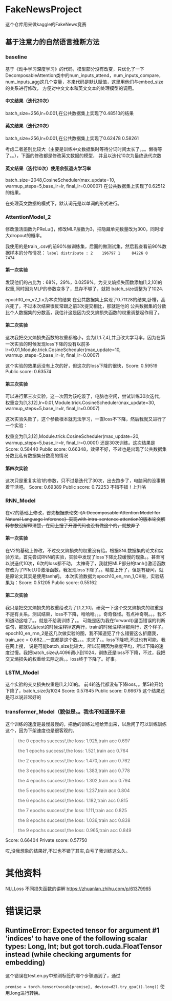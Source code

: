 # FakeNewsProject
这个仓库用来做kaggle的FakeNews竞赛

## 基于注意力的自然语言推断方法
### baseline
基于《动手学习深度学习》的代码，模型部分没有改变，只优化了一下
DecomposableAttention类中的num_inputs_attend，num_inputs_compare，
num_inputs_agg这几个变量，本来代码是默认赋值，这里用他们与embed_size的关系进行修改，
方便对中文文本和英文文本的处理模型的调用。

#### 中文结果（迭代20次）
batch_size=256,lr=0.001,在公共数据集上实现了0.48510的结果

#### 英文结果（迭代20次）
batch_size=256,lr=0.001,在公共数据集上实现了0.62478 0.58261



考虑二者差别比较大（主要是训练中文数据集时等待分词时间太长了。。。懒得等了。。），下面的修改都是修改英文数据的模型，
并且以迭代10次为最终迭代次数

#### 英文结果（迭代10次）使用余弦退火学习率
batch_size=2048,CosineScheduler(max_update=10, warmup_steps=5,base_lr=lr, final_lr=0.00007)
在公共数据集上实现了0.62512的结果。


在处理英文数据的模式下，默认词元是以单词的形式进行。


### AttentionModel_2
修改激活函数为PReLu()，修改MLP层数为3，把隐藏单元数量改为300，同时增大dropout的概率。

我使用的是train_.csv的前90%做训练集，后面的做测试集，然后我查看前90%数据样本的分布情况：
`label distribute :
2    196797
1     84226
0      7474`

#### 第一次实验
发现他们的占比为：68%，29%，0.0259%，为交叉熵损失函数添加[1,2,10]的权重,同时因为MLP的参数变多了，显存不够了，就把
batch_size调整为了1024.

epoch10_en_v2_1.x为本次的结果
在公共数据集上实现了0.71128的结果,卧槽，高兴死了，不过本次结果很反常跟之前3次提交相比，那就是他的
公共数据集的分数比个人数据集的分数高，我估计这是因为交叉熵损失函数的权重调整起作用了。

#### 第二次实验
这次我把交叉熵损失函数的权重都缩小，变为[1,1.7,4],并且改大学习率，因为在第一次实验的时候发现loss下降的没有以前多
lr=0.01,Module.trick.CosineScheduler(max_update=10, warmup_steps=5,base_lr=lr, final_lr=0.0007)

这个实验的效果远没有上次的好，但这次的loss下降的很快，Score: 0.59519 Public score: 0.63574

#### 第三次实验
可以进行第三次实验，这一次因为该吃饭了，电脑也空闲，尝试训练30次迭代，
权重变为[1,3,12],lr=0.01,Module.trick.CosineScheduler(max_update=30, warmup_steps=5,base_lr=lr, final_lr=0.0007)

这次实验失败了，这个参数根本就无法学习，一直loss不下降，然后我就又进行了一个实验：

权重变为[1,3,12],Module.trick.CosineScheduler(max_update=20, warmup_steps=5,base_lr=lr, final_lr=0.0001)
还是30次训练。这次结果是Score: 0.58440 Public score: 0.66348，效果不好，不过也是出现了公共数据集分数比私有数据集分数高的情况

#### 第四次实验
这次只是重复实验1的参数，只不过是迭代了30次，出去跑步了，电脑闲的没事搁着干活吧。
Score: 0.69389
Public score: 0.72253
不错不错！上升咯

### RNN_Model
在v2的基础上修改，~~首先根据原论文《A Decomposable Attention Model for Natural Language Inference》实现with intra-sentence attention的版本论文解释参数没解释清楚，在网上搜了开源代码也没有做这个的，就放弃了~~



#### 第一次实验
在V2的基础上修改，不过交叉熵损失的权重没有给。根据SNL数据集的论文和实验方法，首先尝试RNN的实验，实验中发现了loss下降比较缓慢的现象。。甚至可以说迭代10次，6次的loss都不动。
太神奇了，我就把MLP部分的tanh()激活函数修改为了PReLU()激活函数，我发现loss下降了。。精度上升了，但是有疑问，就是原论文其实是使用tanh的。
本次实验数据为epoch10_en_rnn_1,OK啦，实验结果为：Score: 0.51205 Public score: 0.55162
#### 第二次实验
我只是把交叉熵损失的权重给改为了[1,2,10]，研究一下这个交叉熵损失的权重是不是有关系。测试结束，loss不下降，哈哈哈。。。奇奇怪怪。有点神奇啊。。。我不知道动这啥了。。就是不给我训练了。。
可能是因为我在forward()里面错误的判断语句，那就以后test的时候注释掉这两行，train的时候注释掉那两行，这个样子。
epoch10_en_rnn_2是这几次做实验的图，我不知道犯了什么错要这么折磨我，train_acc = 0.682...一直都是这个数。。。求求了。。loss下降吧,不过也有可能，我在网上搜，
说是可能batch_size比较大，所以前期因为梯度平均，所以下降的速度过慢。我把batch_size从4096调小到1024，训练还是loss不下降，不过，我把交叉熵损失的权重给去除之后。。loss终于下降了。好事。

### LSTM_Model
这个实验的交叉损失权重是[1,2,10]的。
前4轮迭代都没有下降loss。。第5轮开始下降了，batch_size为1024
Score: 0.57845 Public score: 0.66675 这个结果还是可以说非常好的


### transformer_Model（貌似是。。我也不知道是不是
这个训练的速度是最慢最慢的，把他的训练过程给弄出来，以后闲了可以训练训练这个，因为下架速度也是很客观的。

> the 0 epochs success!,the loss: 1.925,train acc 0.697
>
> the 1 epochs success!,the loss: 1.521,train acc 0.764
>
> the 2 epochs success!,the loss: 1.470,train acc 0.762
>
> the 3 epochs success!,the loss: 1.383,train acc 0.778
>
> the 4 epochs success!,the loss: 1.302,train acc 0.794
>
> the 5 epochs success!,the loss: 1.237,train acc 0.804
>
> the 6 epochs success!,the loss: 1.182,train acc 0.815
>
> the 7 epochs success!,the loss: 1.111,train acc 0.825
>
> the 8 epochs success!,the loss: 1.036,train acc 0.838
>
> the 9 epochs success!,the loss: 0.965,train acc 0.849

Score: 0.66404 Private score: 0.57750

哎,没我想象的结果好,不过也不错了其实,白亏了我训练这么久。





# 其他资料




NLLLoss
不同损失函数的讲解
https://zhuanlan.zhihu.com/p/61379965

# 错误记录

## RuntimeError: Expected tensor for argument #1 'indices' to have one of the following scalar types: Long, Int; but got torch.cuda.FloatTensor instead (while checking arguments for embedding)
这个错误在test.en.py中预测标签的哪个步骤遇到了，通过

`premise = torch.tensor(vocab[premise], device=d2l.try_gpu()).long()`
使用.long进行转换。